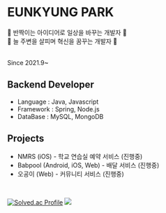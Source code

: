 # EUNKYUNG PARK

🌱 반짝이는 아이디어로 일상을 바꾸는 개발자 🌱
<br>
🌱  늘 주변을 살피며 혁신을 꿈꾸는 개발자  🌱

<br>
Since 2021.9~

## Backend Developer

- Language : Java, Javascript
- Framework : Spring, Node.js
- DataBase : MySQL, MongoDB

## Projects

- NMRS (iOS) - 학교 연습실 예약 서비스 (진행중)
- Babpool (Android, iOS, Web) - 배달 서비스 (진행중)
- 오공이 (Web) - 커뮤니티 서비스 (진행중)

<br>

<div align="start">


[![Solved.ac Profile](http://mazassumnida.wtf/api/v2/generate_badge?boj=dmsrud1501222)](https://solved.ac/dmsrud1501222/) <img src="http://mazandi.herokuapp.com/api?handle=dmsrud1501222&theme=dark"/>

<!--
**Coster97/Coster97** is a ✨ _special_ ✨ repository because its `README.md` (this file) appears on your GitHub profile.

Here are some ideas to get you started:

- 🔭 I’m currently working on ...
- 🌱 I’m currently learning ...
- 👯 I’m looking to collaborate on ...
- 🤔 I’m looking for help with ...
- 💬 Ask me about ...
- 📫 How to reach me: ...
- 😄 Pronouns: ...
- ⚡ Fun fact: ...
-->

